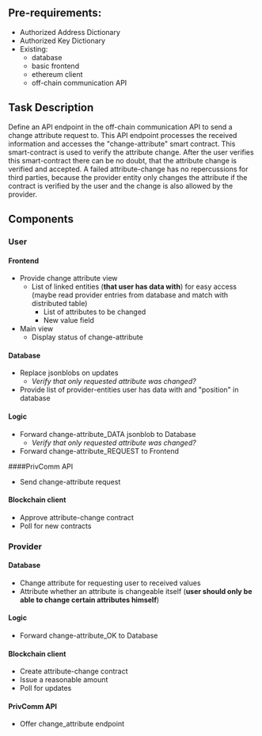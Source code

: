 ## Pre-requirements:
* Authorized Address Dictionary
* Authorized Key Dictionary
* Existing:
  * database
  * basic frontend
  * ethereum client
  * off-chain communication API

## Task Description
Define an API endpoint in the off-chain communication API to send a change attribute request to. This API endpoint processes the received information and accesses the "change-attribute" smart contract.
This smart-contract is used to verify the attribute change. After the user verifies this smart-contract there can be no doubt, that the attribute change is verified and accepted. A failed attribute-change has no repercussions for third parties, because the provider entity only changes the attribute if the contract is verified by the user and the change is also allowed by the provider.

## Components

### User

#### Frontend

* Provide change attribute view
  * List of linked entities (**that user has data with**) for easy access (maybe read provider entries from database and match with distributed table)
    * List of attributes to be changed
    * New value field
* Main view
  * Display status of change-attribute

#### Database
* Replace jsonblobs on updates
  * _Verify that only requested attribute was changed?_
* Provide list of provider-entities user has data with and "position" in database

#### Logic
* Forward change-attribute_DATA jsonblob to Database
  * _Verify that only requested attribute was changed?_
* Forward change-attribute_REQUEST to Frontend

####PrivComm API
* Send change-attribute request

#### Blockchain client
* Approve attribute-change contract
* Poll for new contracts

### Provider

#### Database
* Change attribute for requesting user to received values
* Attribute whether an attribute is changeable itself (**user should only be able to change certain attributes himself**)

#### Logic
* Forward change-attribute_OK to Database

#### Blockchain client
* Create attribute-change contract
* Issue a reasonable amount
* Poll for updates

#### PrivComm API
* Offer change_attribute endpoint
